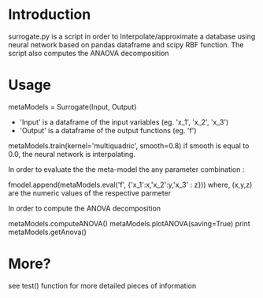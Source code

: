 # Introduction

surrogate.py is a script in order to Interpolate/approximate a database using 
neural network based on pandas dataframe and scipy RBF function.
The script also computes the ANAOVA decomposition


# Usage

metaModels = Surrogate(Input, Output)
* 'Input'  is a dataframe of the input variables (eg. 'x_1', 'x_2', 'x_3')
* 'Output'  is a dataframe of the output functions (eg. 'f')

metaModels.train(kernel='multiquadric', smooth=0.8)
if smooth is equal to 0.0, the neural network is interpolating.


In order to evaluate the the meta-model the any parameter combination :

fmodel.append(metaModels.eval('f', {'x_1':x,'x_2':y,'x_3' : z}))
where, (x,y,z) are the numeric values of the respective parmeter

In order to compute the ANOVA decomposition

metaModels.computeANOVA()
metaModels.plotANOVA(saving=True)
print metaModels.getAnova()

# More?

see test() function for more detailed pieces of information
